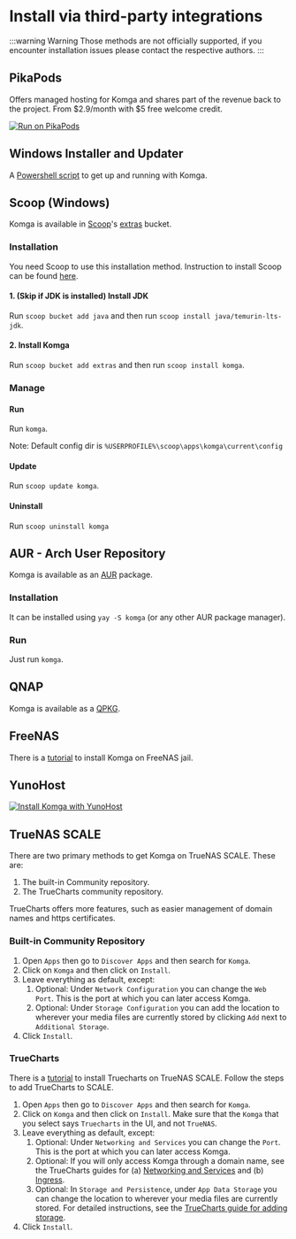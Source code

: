 # Install via third-party integrations

:::warning Warning
Those methods are not officially supported, if you encounter installation issues please contact the respective authors.
:::

## PikaPods

Offers managed hosting for Komga and shares part of the revenue back to the project. From $2.9/month with $5 free welcome credit.

[![Run on PikaPods](https://www.pikapods.com/static/run-button.svg)](https://www.pikapods.com/pods?run=komga)

## Windows Installer and Updater

A [Powershell script](https://github.com/losslesspng/SetUpKomgaJava) to get up and running with Komga.

## Scoop (Windows)

Komga is available in [Scoop](https://github.com/ScoopInstaller/Scoop)'s [extras](https://github.com/ScoopInstaller/Extras) bucket.

### Installation

You need Scoop to use this installation method. Instruction to install Scoop can be found [here](https://github.com/ScoopInstaller/Scoop#installation).

#### 1. (Skip if JDK is installed) Install JDK
Run `scoop bucket add java` and then run `scoop install java/temurin-lts-jdk`.

#### 2. Install Komga
Run `scoop bucket add extras` and then run `scoop install komga`.

### Manage
#### Run
Run `komga`.

Note: Default config dir is `%USERPROFILE%\scoop\apps\komga\current\config`

#### Update
Run `scoop update komga`.

#### Uninstall
Run `scoop uninstall komga`

## AUR - Arch User Repository

Komga is available as an [AUR](https://aur.archlinux.org/packages/komga/) package.

### Installation

It can be installed using `yay -S komga` (or any other AUR package manager).

### Run

Just run `komga`.

## QNAP

Komga is available as a [QPKG](https://www.qnapclub.eu/en/qpkg/853).

## FreeNAS

There is a [tutorial](https://blog.tommyku.com/blog/deploying-komga-on-freenas-jail/) to install Komga on FreeNAS jail.

## YunoHost

[![Install Komga with YunoHost](https://install-app.yunohost.org/install-with-yunohost.svg)](https://install-app.yunohost.org/?app=komga)

## TrueNAS SCALE

There are two primary methods to get Komga on TrueNAS SCALE. These are:
1. The built-in Community repository.
2. The TrueCharts community repository.

TrueCharts offers more features, such as easier management of domain names and https certificates.

### Built-in Community Repository

1. Open `Apps` then go to `Discover Apps` and then search for `Komga`.
2. Click on `Komga` and then click on `Install`.
3. Leave everything as default, except:
    1. Optional: Under `Network Configuration` you can change the `Web Port`. This is the port at which you can later access Komga.
    2. Optional: Under `Storage Configuration` you can add the location to wherever your media files are currently stored by clicking `Add` next to `Additional Storage`.
6. Click `Install`.

### TrueCharts

There is a [tutorial](https://truecharts.org/manual/SCALE/guides/getting-started#adding-truecharts) to install Truecharts on TrueNAS SCALE. Follow the steps to add TrueCharts to SCALE.
1. Open `Apps` then go to `Discover Apps` and then search for `Komga`.
2. Click on `Komga` and then click on `Install`. Make sure that the `Komga` that you select says `Truecharts` in the UI, and not `TrueNAS`.
3. Leave everything as default, except:
    1. Optional: Under `Networking and Services` you can change the `Port`. This is the port at which you can later access Komga.
    2. Optional: If you will only access Komga through a domain name, see the TrueCharts guides for (a) [Networking and Services](https://truecharts.org/manual/SCALE/options/networking) and (b) [Ingress](https://truecharts.org/manual/SCALE/options/ingress).
    3. Optional: In `Storage and Persistence`, under `App Data Storage` you can change the location to wherever your media files are currently stored. For detailed instructions, see the [TrueCharts guide for adding storage](https://truecharts.org/manual/SCALE/guides/add-storage).
4. Click `Install`.
